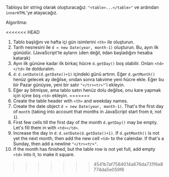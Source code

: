 Tabloyu bir string olarak oluşturacağız: `"<table>...</table>"` ve ardından `innerHTML`'ye atayacağız.

Algoritma:

<<<<<<< HEAD
1. Tablo başlığını ve hafta içi gün isimlerini `<th>` ile oluşturun.
1. Tarih nesnesini ile `d = new Date(year, month-1)` oluşturun. Bu, ayın ilk günüdür. (JavaScript'te ayların `1`den değil, `0`dan başladığını hesaba katarak)
2. Ayın ilk gününe kadar ilk birkaç hücre `d.getDay()` boş olabilir. Onları `<td></td>` ile dolduralım.
3. `d`: `d.setDate(d.getDate()+1)` içindeki günü artırın. Eğer `d.getMonth()` henüz gelecek ay değilse, ondan sonra takvime yeni hücre ekle. Eğer bu bir Pazar günüyse, yeni bir satır <code>"&lt;/tr&gt;&lt;tr&gt;"</code>'i ekleyin.
4. Eğer ay bitmişse, ama tablo satırı henüz dolu değilse, onu kare yapmak için içine boş `<td>` ekleyin.
=======
1. Create the table header with `<th>` and weekday names.
2. Create the date object `d = new Date(year, month-1)`. That's the first day of `month` (taking into account that months in JavaScript start from `0`, not `1`).
3. First few cells till the first day of the month `d.getDay()` may be empty. Let's fill them in with `<td></td>`.
4. Increase the day in `d`: `d.setDate(d.getDate()+1)`. If `d.getMonth()` is not yet the next month, then add the new cell `<td>` to the calendar. If that's a Sunday, then add a newline <code>"&lt;/tr&gt;&lt;tr&gt;"</code>.
5. If the month has finished, but the table row is not yet full, add empty `<td>` into it, to make it square.
>>>>>>> 4541b7af7584014a676da731f6e8774da5e059f6
